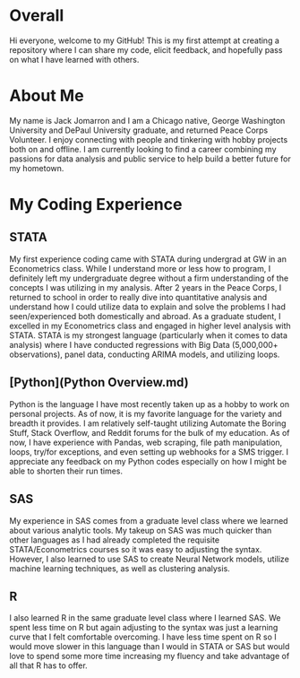 # Overall
Hi everyone, welcome to my GitHub! This is my first attempt at creating a repository where I can share my code, elicit feedback, and hopefully pass on what I have learned with others.

# About Me

My name is Jack Jomarron and I am a Chicago native, George Washington University and DePaul University graduate, and returned Peace Corps Volunteer. I enjoy connecting with people and tinkering with hobby projects both on and offline. I am currently looking to find a career combining my passions for data analysis and public service to help build a better future for my hometown. 

# My Coding Experience
## STATA
My first experience coding came with STATA during undergrad at GW in an Econometrics class. While I understand more or less how to program, I definitely left my undergraduate degree without a firm understanding of the concepts I was utilizing in my analysis. After 2 years in the Peace Corps, I returned to school in order to really dive into quantitative analysis and understand how I could utilize data to explain and solve the problems I had seen/experienced both domestically and abroad. As a graduate student, I excelled in my Econometrics class and engaged in higher level analysis with STATA. STATA is my strongest language (particularly when it comes to data analysis) where I have conducted regressions with Big Data (5,000,000+ observations), panel data, conducting ARIMA models, and utilizing loops.
## [Python](Python Overview.md)
Python is the language I have most recently taken up as a hobby to work on personal projects. As of now, it is my favorite language for the variety and breadth it provides. I am relatively self-taught utilizing Automate the Boring Stuff, Stack Overflow, and Reddit forums for the bulk of my education. As of now, I have experience with Pandas, web scraping, file path manipulation, loops, try/for exceptions, and even setting up webhooks for a SMS trigger. I appreciate any feedback on my Python codes especially on how I might be able to shorten their run times.
## SAS
My experience in SAS comes from a graduate level class where we learned about various analytic tools. My takeup on SAS was much quicker than other languages as I had already completed the requisite STATA/Econometrics courses so it was easy to adjusting the syntax. However, I also learned to use SAS to create Neural Network models, utilize machine learning techniques, as well as clustering analysis. 
## R
I also learned R in the same graduate level class where I learned SAS. We spent less time on R but again adjusting to the syntax was just a learning curve that I felt comfortable overcoming. I have less time spent on R so I would move slower in this language than I would in STATA or SAS but would love to spend some more time increasing my fluency and take advantage of all that R has to offer.


